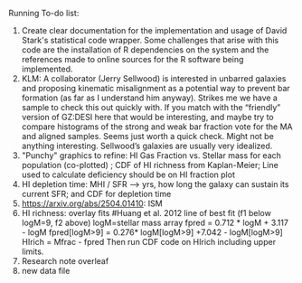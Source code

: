 Running To-do list:
1. Create clear documentation for the implementation and usage of David Stark's statistical code wrapper. Some challenges
that arise with this code are the installation of R dependencies on the system and the references made to online 
sources for the R software being implemented.
2. KLM: A collaborator (Jerry Sellwood) is interested in unbarred galaxies and proposing kinematic misalignment as a 
potential way to prevent bar formation (as far as I understand him anyway). Strikes me we have a sample to check this 
out quickly with. If you match with the “friendly” version of GZ:DESI here that would be interesting, and maybe try to
compare histograms of the strong and weak bar fraction vote for the MA and aligned samples. Seems just worth a quick
check. Might not be anything interesting. Sellwood’s galaxies are usually very idealized.
3. "Punchy" graphics to refine: HI Gas Fraction vs. Stellar mass for each population (co-plotted)
; CDF of HI richness from Kaplan-Meier; Line used to calculate deficiency should be on HI fraction plot
4. HI depletion time: MHI / SFR --> yrs, how long the galaxy can sustain its current SFR; and CDF for depletion time
5. https://arxiv.org/abs/2504.01410: ISM
6. HI richness: overlay fits
   #Huang et al. 2012 line of best fit (f1 below logM=9, f2 above)
   logM=stellar mass array
   fpred = 0.712 * logM + 3.117 - logM
   fpred[logM>9] = 0.276* logM[logM>9] +7.042 - logM[logM>9]
   HIrich = Mfrac - fpred
   Then run CDF code on HIrich including upper limits. 
7. Research note overleaf
8. new data file